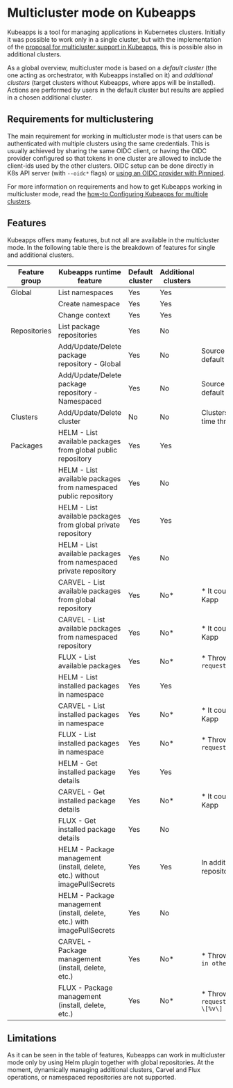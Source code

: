 # Multicluster mode on Kubeapps

Kubeapps is a tool for managing applications in Kubernetes clusters. Initially it was possible to work only in a single cluster, but with the implementation of the [proposal for multicluster support in Kubeapps](../reference/proposals/multi-cluster-support.md), this is possible also in additional clusters.

As a global overview, multicluster mode is based on a _default cluster_ (the one acting as orchestrator, with Kubeapps installed on it) and _additional clusters_ (target clusters without Kubeapps, where apps will be installed). Actions are performed by users in the default cluster but results are applied in a chosen additional cluster.

## Requirements for multiclustering

The main requirement for working in multicluster mode is that users can be authenticated with multiple clusters using the same credentials. This is usually achieved by sharing the same OIDC client, or having the OIDC provider configured so that tokens in one cluster are allowed to include the client-ids used by the other clusters. OIDC setup can be done directly in K8s API server (with `--oidc*` flags) or [using an OIDC provider with Pinniped](../howto/OIDC/using-an-OIDC-provider-with-pinniped.md).

For more information on requirements and how to get Kubeapps working in multicluster mode, read the [how-to Configuring Kubeapps for multiple clusters](../howto/deploying-to-multiple-clusters.md).

## Features

Kubeapps offers many features, but not all are available in the multicluster mode. In the following table there is the breakdown of features for single and additional clusters.

| Feature group | Kubeapps runtime feature                                          | Default cluster | Additional clusters | Comments                                                                                           |
| ------------- | ----------------------------------------------------------------- | --------------- | ------------------- | -------------------------------------------------------------------------------------------------- |
| Global        | List namespaces                                                   | Yes             | Yes                 |                                                                                                    |
|               | Create namespace                                                  | Yes             | Yes                 |                                                                                                    |
|               | Change context                                                    | Yes             | Yes                 |                                                                                                    |
| Repositories  | List package repositories                                         | Yes             | No                  |                                                                                                    |
|               | Add/Update/Delete package repository - Global                     | Yes             | No                  | Source of truth for package repositories is the default cluster                                    |
|               | Add/Update/Delete package repository - Namespaced                 | Yes             | No                  | Source of truth for package repositories is the default cluster                                    |
| Clusters      | Add/Update/Delete cluster                                         | No              | No                  | Clusters can only be defined at deployment time through input values                               |
| Packages      | HELM - List available packages from global public repository      | Yes             | Yes                 |                                                                                                    |
|               | HELM - List available packages from namespaced public repository  | Yes             | No                  |                                                                                                    |
|               | HELM - List available packages from global private repository     | Yes             | Yes                 |                                                                                                    |
|               | HELM - List available packages from namespaced private repository | Yes             | No                  |                                                                                                    |
|               | CARVEL - List available packages from global repository           | Yes             | No\*                | \* It could be done if kubeconfig provided to Kapp                                                 |
|               | CARVEL - List available packages from namespaced repository       | Yes             | No\*                | \* It could be done if kubeconfig provided to Kapp                                                 |
|               | FLUX - List available packages                                    | Yes             | No\*                | \* Throws error message `not supported yet: request.Context.Cluster: \[%v\]`                     |
|               | HELM - List installed packages in namespace                       | Yes             | Yes                 |                                                                                                    |
|               | CARVEL - List installed packages in namespace                     | Yes             | No\*                | \* It could be done if kubeconfig provided to Kapp                                                 |
|               | FLUX - List installed packages in namespace                       | Yes             | No\*                | \* Throws error message `not supported yet: request.Context.Cluster: \[%v\]`                     |
|               | HELM - Get installed package details                              | Yes             | Yes                 |                                                                                                    |
|               | CARVEL - Get installed package details                            | Yes             | No\*                | \* It could be done if kubeconfig provided to Kapp                                                 |
|               | FLUX - Get installed package details                              | Yes             | No                  |                                                                                                    |
|               | HELM - Package management (install, delete, etc.) without imagePullSecrets                   | Yes             | Yes                 | In additional clusters, only possible from Global repositories                                     |
|               | HELM - Package management (install, delete, etc.) with imagePullSecrets                      | Yes             | No                  |                                                                                                    |
|               | CARVEL - Package management (install, delete, etc.)                                         | Yes             | No\*                | \* Throws error message `installing packages in other clusters in not supported yet`             |
|               | FLUX - Package management (install, delete, etc.)                                         | Yes             | No\*                | \* Throws error message `not supported yet: request.AvailablePackageRef.Context.Cluster: \[%v\]` |

## Limitations

As it can be seen in the table of features, Kubeapps can work in multicluster mode only by using Helm plugin together with global repositories.
At the moment, dynamically managing additional clusters, Carvel and Flux operations, or namespaced repositories are not supported.
